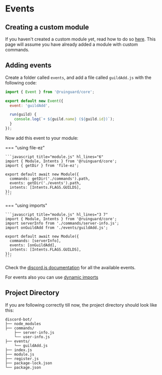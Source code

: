 # Events

## Creating a custom module

If you haven't created a custom module yet, read how to do so [here][custom-cmd]. This page will assume you have already added a module with custom commands.

## Adding events

Create a folder called `events`, and add a file called `guildAdd.js` with the following code:

```javascript title="events/guildAdd.js"
import { Event } from '@ruinguard/core';

export default new Event({
  event: 'guildAdd',

  run(guild) {
    console.log(`+ ${guild.name} (${guild.id})`);
  }
});
```

Now add this event to your module:

=== "using file-ez"

    ```javascript title="module.js" hl_lines="6"
    import { Module, Intents } from '@ruinguard/core';
    import { getDir } from 'file-ez';

    export default await new Module({
      commands: getDir('./commands').path,
      events: getDir('./events').path,
      intents: [Intents.FLAGS.GUILDS],
    });
    ```

=== "using imports"

    ```javascript title="module.js" hl_lines="3 7"
    import { Module, Intents } from '@ruinguard/core';
    import serverInfo from './commands/server-info.js';
    import onGuildAdd from './events/guildAdd.js';

    export default await new Module({
      commands: [serverInfo],
      events: [onGuildAdd],
      intents: [Intents.FLAGS.GUILDS],
    });
    ```

Check the [discord.js documentation][djs-events] for all the available events.

For events also you can use [dynamic imports][dynamic-import]

## Project Directory

If you are following correctly till now, the project directory should look like this:

```text
discord-bot/
├── node_modules
├── commands/
    ├── server-info.js
    └── user-info.js
├── events/
    └── guildAdd.js    
├── index.js
├── module.js
├── register.js
├── package-lock.json
└── package.json
```

[custom-cmd]: commands.md#creating-a-custom-module

[djs-events]: https://discord.js.org/#/docs/main/stable/class/Client

[dynamic-import]: commands.md#dynamically-adding-commands
